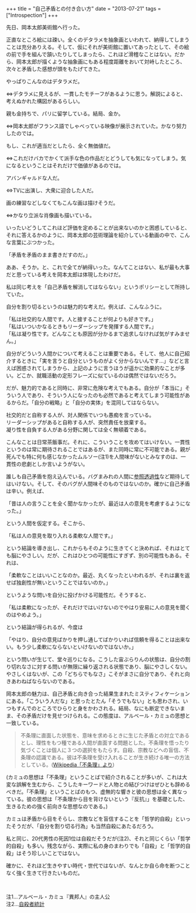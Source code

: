+++
title = "自己矛盾との付き合い方"
date = "2013-07-21"
tags = ["Introspection"]
+++

先日、岡本太郎美術館へ行った。

正直なところ絵には疎い。全くのデタラメを抽象画といわれて、納得してしまうことは充分ありえる。そして、仮にそれが美術館に置いてあったとして、その絵の前で手を組んで頷いたりしてしまったら、これほど滑稽なことはない。だから、岡本太郎が描くような抽象画にもある程度距離をおいて対峙したところ、次々と矛盾した感想が頭をもたげてきた。

やっぱりこんなのはデタラメだ。  

⇔デタラメに見えるが、一貫したモチーフがあるように思う。解説によると、考えぬかれた構図があるらしい。

親も金持ちで、パリに留学している。結局、金か。  

⇔岡本太郎がフランス語でしゃべっている映像が展示されていた。かなり努力したのでは。

もし、これが適当だとしたら、全く無価値だ。  

⇔これだけバカでかくて派手な色の作品だとどうしても気になってしまう。気になるということはそれだけで価値があるのでは。

アバンギャルドな人だ。  

⇔TVに出演し、大衆に迎合した人だ。

画の練習などしなくてもこんな画は描けそうだ。  

⇔かなり立派な肖像画も描いている。

いったいどうしてこれほど評価を定めることが出来ないのかと困惑していると、それに答えるかのように、岡本太郎の芸術理論を紹介している動画の中で、こんな言葉にぶつかった。

「矛盾を矛盾のまま書きだすのだ。」

ああ、そうか。と、これで全てが納得いった。なんてことはない、私が最も大事だと思っている考えを岡本太郎は体現したわけだ。

私は同じ考えを「自己矛盾を解消してはならない」というポリシーとして所持していた。

自分を割り切るというのは魅力的な考えだ。例えば、こんなふうに。

「私は社交的な人間です。人と接することが何よりも好きです。」  
「私はいついかなるときもリーダーシップを発揮する人間です。」  
「私は凝り性です。どんなことも原因が分かるまで追求しなければ気がすみません。」

自分がどういう人間かについて考えることは重要である。そして、他人に自己紹介するときに「実を言うと自分というものがよく分からないんです...」などと言えば困惑されてしまうから、上記のように言うほうが遥かに効果的なことが多い。どこか、就職活動の定形フレーズに似ているのは偶然ではないだろう。

だが、魅力的であると同時に、非常に危険な考えでもある。自分が「本当に」そういう人であり、そういう人になったのも必然であると考えてしまう可能性があるからだ。「自分の戦略」と「自分の実体」を混同してはならない。

社交的だと自称する人が、対人関係でいつも愚痴を言っている。  
リーダーシップがあると自称する人が、突然責任を放棄する。  
凝り性を自負する人がある分野に関しては全く無頓着である。

こんなことは日常茶飯事だ。それに、こういうことを攻めてはいけない。一貫性というのは常に期待されることではあるが、また同時に常に不可能である。親が死んでも特に何も感じなかったムルソー(注1)を人間味がないとみなすのは、一貫性の悲劇としか言いようがない。

誰しも自己矛盾を抱え込んでいる。バグまみれの人間に[参照透過性][]など期待してはいけない。そして、そのバグが人間味そのものではないのか。確かに自己矛盾は辛い。例えば、

「昔は人の言うことを全く聞かなかったが、最近は人の意見を考慮するようになった。」

という人間を仮定する。そこから、

「私は人の意見を取り入れる柔軟な人間です。」

という結論を導き出し、これからもそのように生きてくと決めれば、それはとても脳にやさしい。だが、これはひとつの可能性にすぎず、別の可能性もある。それは、

「柔軟なことはいいことなのか。最近、丸くなったといわれるが、それは裏を返せば独創性が無いということではないのか。」

というような問いを自分に投げかける可能性だ。そうすると、

「私は柔軟になったが、それだけではいけないのでやはり安易に人の意見を聞くのはやめよう。」

という結論が得られるが、今度は

「やはり、自分の意見ばかりを押し通してばかりいれば信頼を得ることは出来ない。もう少し柔軟にならないといけないのではないか。」

という問いが生じて、堂々巡りになる。こうした宙ぶらりんの状態は、自分の割り切れなさに対する問いが無限に繰り返される状態であり、脳にやさしくない。やさしくはないが、この「どちらでもなさ」こそがまさに自分であり、それと向きあわねばならないのである。

岡本太郎の魅力は、自己矛盾と向き合った結果生まれたミスティフィケーションにある。「こういう人だな」と思ったとたん「そうでもない」とも思わされ、いつもすんでのところでひらりと身をかわされる。結局、なにも断定できないまま、その矛盾だけを見せつけられる。この態度は、アルベール・カミュの思想と一致している。

> 不条理に直面した状態を、意味を求めるときに生じた矛盾との対立であるとし、理性をもつ種である人間が直面する問題とした。不条理を悟ったり気づくことは個人に３つの選択をもたらす。自殺、宗教などへの盲信、不条理の認識である。彼は不条理を受け入れることが生き続ける唯一の方法としている。([Wikipedia「不条理」より][])

(カミュの思想は「不条理」ということばで紹介されることが多いが、これは大変な誤解を生むから、こうしたキーワードと人物との結びつけはぜひとも辞めるべきだ。「不条理」ということばのもつ、虚無的な響きと彼の思想は全く異なっている。彼の思想は「不条理から目を背けないという『反抗』」を基礎とした、生きるための強く前向きな思想なのである。)

カミュは矛盾から目をそらし、宗教などを盲信することを「哲学的自殺」といったそうだが、「自分を割り切る行為」も当然自殺にあたるだろう。

私と同じ、20代男性の死因1位は自殺だそうだが(注2)、それと同じくらい「哲学的自殺」も多い。残念ながら、実際に私の身のまわりでも「自殺」と「哲学的自殺」はそう珍しいことではない。

確かに、それほど生きやすい時代・世代ではないが、なんとか自ら命を断つことなく強く生きて行きたいものだ。

 

注1...アルベール・カミュ『異邦人』の主人公  
注2...[自殺者統計][]

  [参照透過性]: http://ja.wikipedia.org/wiki/%E5%8F%82%E7%85%A7%E9%80%8F%E9%81%8E%E6%80%A7
  [Wikipedia「不条理」より]: http://ja.wikipedia.org/wiki/不条理
  [自殺者統計]: http://www.lifelink.or.jp/hp/statistics.html
    "自殺者統計"
